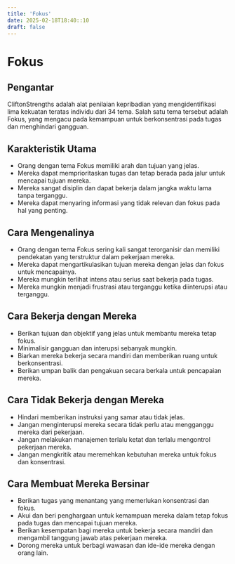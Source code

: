 ```yaml
---
title: 'Fokus'
date: 2025-02-18T18:40::10
draft: false
---
```


# Fokus

## Pengantar

CliftonStrengths adalah alat penilaian kepribadian yang mengidentifikasi lima kekuatan teratas individu dari 34 tema. Salah satu tema tersebut adalah Fokus, yang mengacu pada kemampuan untuk berkonsentrasi pada tugas dan menghindari gangguan.

## Karakteristik Utama

- Orang dengan tema Fokus memiliki arah dan tujuan yang jelas.
- Mereka dapat memprioritaskan tugas dan tetap berada pada jalur untuk mencapai tujuan mereka.
- Mereka sangat disiplin dan dapat bekerja dalam jangka waktu lama tanpa terganggu.
- Mereka dapat menyaring informasi yang tidak relevan dan fokus pada hal yang penting.

## Cara Mengenalinya

- Orang dengan tema Fokus sering kali sangat terorganisir dan memiliki pendekatan yang terstruktur dalam pekerjaan mereka.
- Mereka dapat mengartikulasikan tujuan mereka dengan jelas dan fokus untuk mencapainya.
- Mereka mungkin terlihat intens atau serius saat bekerja pada tugas.
- Mereka mungkin menjadi frustrasi atau terganggu ketika diinterupsi atau terganggu.

## Cara Bekerja dengan Mereka

- Berikan tujuan dan objektif yang jelas untuk membantu mereka tetap fokus.
- Minimalisir gangguan dan interupsi sebanyak mungkin.
- Biarkan mereka bekerja secara mandiri dan memberikan ruang untuk berkonsentrasi.
- Berikan umpan balik dan pengakuan secara berkala untuk pencapaian mereka.

## Cara Tidak Bekerja dengan Mereka

- Hindari memberikan instruksi yang samar atau tidak jelas.
- Jangan menginterupsi mereka secara tidak perlu atau mengganggu mereka dari pekerjaan.
- Jangan melakukan manajemen terlalu ketat dan terlalu mengontrol pekerjaan mereka.
- Jangan mengkritik atau meremehkan kebutuhan mereka untuk fokus dan konsentrasi.

## Cara Membuat Mereka Bersinar

- Berikan tugas yang menantang yang memerlukan konsentrasi dan fokus.
- Akui dan beri penghargaan untuk kemampuan mereka dalam tetap fokus pada tugas dan mencapai tujuan mereka.
- Berikan kesempatan bagi mereka untuk bekerja secara mandiri dan mengambil tanggung jawab atas pekerjaan mereka.
- Dorong mereka untuk berbagi wawasan dan ide-ide mereka dengan orang lain.
